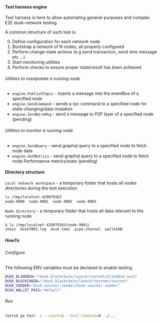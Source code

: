 
#### Test harness engine
 
Test harness is here to allow automating general-purposes and complex E2E dusk-network testing. 

A common structure of such test is:

0. Define configuration for each network node
1. Bootstrap a network of N nodes, all properly configured
2. Perform change-state actions (e.g send transaction, send wire message etc ...)
3. Start monitoring utilities
4. Perform checks to ensure proper state/result has been achieved


###### Utilities to manipulate a running node

- `engine.PublishTopic` - injects a message into the eventBus of a specified node
- `engine.SendCommand` - sends a rpc command to a specified node for state-changing/data-mutation
- `engine.SendWireMsg` - send a message to P2P layer of a specified node (pending)

###### Utilities to monitor a running node 
- `engine.SendQuery` - send graphql query to a specified node to fetch node data
- `engine.GetMetrics` - send graphql query to a specified node to fetch node Performance metrics/stats (pending)
 

#### Directory structure

`Local network workspace` - a temporary folder that hosts all nodes directories during the test execution
```bash
ls /tmp/localnet-429879163                                                                                 
node-9000  node-9001  node-9002  node-9003
```

`Node directory` - a temporary folder that hosts all data relevant to the running node
```bash
$ ls /tmp/localnet-429879163/node-9001/
chain  dusk7001.log  dusk.toml  pipe-channel  walletDB
``` 



##### HowTo

###### Configure

The following ENV variables must be declared to enable testing.

```bash
DUSK_BLINDBID="/dusk-blockchain/launch/testnet/blindbid-avx2"
DUSK_BLOCKCHAIN="/dusk-blockchain/launch/testnet/testnet"
DUSK_SEEDER="dusk-voucher-seeder/dusk-voucher-seeder"
DUSK_WALLET_PASS="default"
```

###### Run
```bash
tests$ go test -v --count=1 --test.timeout=0  ./...
```

 
